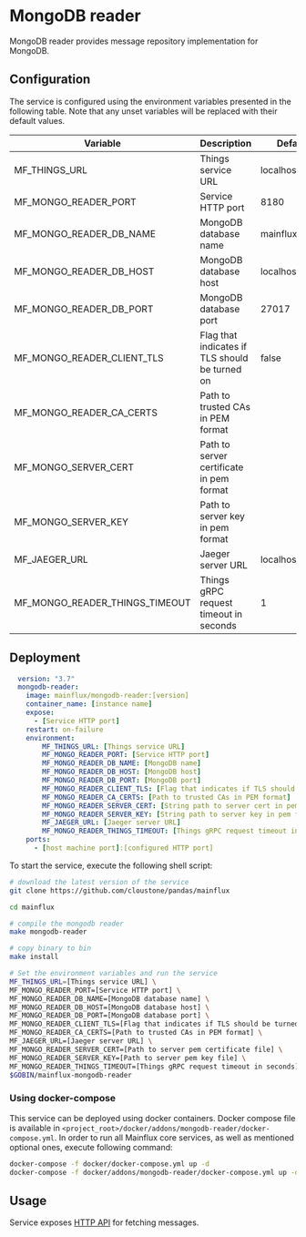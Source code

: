 # MongoDB reader

MongoDB reader provides message repository implementation for MongoDB.

## Configuration

The service is configured using the environment variables presented in the
following table. Note that any unset variables will be replaced with their
default values.

| Variable                       | Description                                    | Default        |
|--------------------------------|------------------------------------------------|----------------|
| MF_THINGS_URL                  | Things service URL                             | localhost:8181 |
| MF_MONGO_READER_PORT           | Service HTTP port                              | 8180           |
| MF_MONGO_READER_DB_NAME        | MongoDB database name                          | mainflux       |
| MF_MONGO_READER_DB_HOST        | MongoDB database host                          | localhost      |
| MF_MONGO_READER_DB_PORT        | MongoDB database port                          | 27017          |
| MF_MONGO_READER_CLIENT_TLS     | Flag that indicates if TLS should be turned on | false          |
| MF_MONGO_READER_CA_CERTS       | Path to trusted CAs in PEM format              |                |
| MF_MONGO_SERVER_CERT           | Path to server certificate in pem format       |                |
| MF_MONGO_SERVER_KEY            | Path to server key in pem format               |                |
| MF_JAEGER_URL                  | Jaeger server URL                              | localhost:6831 |
| MF_MONGO_READER_THINGS_TIMEOUT | Things gRPC request timeout in seconds         | 1              |

## Deployment

```yaml
  version: "3.7"
  mongodb-reader:
    image: mainflux/mongodb-reader:[version]
    container_name: [instance name]
    expose:
      - [Service HTTP port]
    restart: on-failure
    environment:
        MF_THINGS_URL: [Things service URL]
        MF_MONGO_READER_PORT: [Service HTTP port]
        MF_MONGO_READER_DB_NAME: [MongoDB name]
        MF_MONGO_READER_DB_HOST: [MongoDB host]
        MF_MONGO_READER_DB_PORT: [MongoDB port]
        MF_MONGO_READER_CLIENT_TLS: [Flag that indicates if TLS should be turned on]
        MF_MONGO_READER_CA_CERTS: [Path to trusted CAs in PEM format]
        MF_MONGO_READER_SERVER_CERT: [String path to server cert in pem format]
        MF_MONGO_READER_SERVER_KEY: [String path to server key in pem format]
        MF_JAEGER_URL: [Jaeger server URL]
        MF_MONGO_READER_THINGS_TIMEOUT: [Things gRPC request timeout in seconds]
    ports:
      - [host machine port]:[configured HTTP port]
```

To start the service, execute the following shell script:

```bash
# download the latest version of the service
git clone https://github.com/cloustone/pandas/mainflux

cd mainflux

# compile the mongodb reader
make mongodb-reader

# copy binary to bin
make install

# Set the environment variables and run the service
MF_THINGS_URL=[Things service URL] \
MF_MONGO_READER_PORT=[Service HTTP port] \
MF_MONGO_READER_DB_NAME=[MongoDB database name] \
MF_MONGO_READER_DB_HOST=[MongoDB database host] \
MF_MONGO_READER_DB_PORT=[MongoDB database port] \
MF_MONGO_READER_CLIENT_TLS=[Flag that indicates if TLS should be turned on] \
MF_MONGO_READER_CA_CERTS=[Path to trusted CAs in PEM format] \
MF_JAEGER_URL=[Jaeger server URL] \
MF_MONGO_READER_SERVER_CERT=[Path to server pem certificate file] \
MF_MONGO_READER_SERVER_KEY=[Path to server pem key file] \
MF_MONGO_READER_THINGS_TIMEOUT=[Things gRPC request timeout in seconds] \
$GOBIN/mainflux-mongodb-reader

```

### Using docker-compose

This service can be deployed using docker containers. Docker compose file is
available in `<project_root>/docker/addons/mongodb-reader/docker-compose.yml`.
In order to run all Mainflux core services, as well as mentioned optional ones,
execute following command:

```bash
docker-compose -f docker/docker-compose.yml up -d
docker-compose -f docker/addons/mongodb-reader/docker-compose.yml up -d
```

## Usage

Service exposes [HTTP API][doc] for fetching messages.

[doc]: ../swagger.yml
